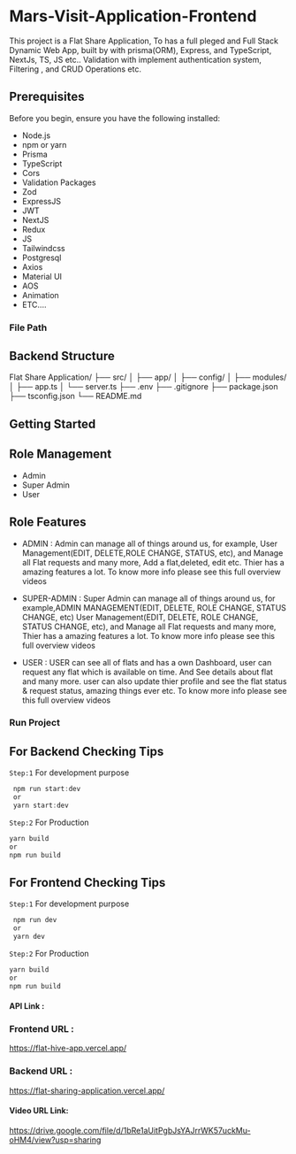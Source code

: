 # Mars-Visit-Application-Frontend

This project is a Flat Share Application, To has a full pleged and Full Stack Dynamic Web App, built by with prisma(ORM), Express, and TypeScript, NextJs, TS, JS etc.. Validation with implement authentication system, Filtering , and CRUD Operations etc.

## Prerequisites

Before you begin, ensure you have the following installed:

- Node.js
- npm or yarn
- Prisma
- TypeScript
- Cors
- Validation Packages
- Zod
- ExpressJS
- JWT
- NextJS
- Redux
- JS
- Tailwindcss
- Postgresql
- Axios
- Material UI
- AOS
- Animation
- ETC....

### File Path

## Backend Structure

Flat Share Application/
├── src/
│ ├── app/
│ ├── config/
│ ├── modules/
│ ├── app.ts
│ └── server.ts
├── .env
├── .gitignore
├── package.json
├── tsconfig.json
└── README.md

## Getting Started

## Role Management

- Admin
- Super Admin
- User

## Role Features

- ADMIN :
  Admin can manage all of things around us, for example, User Management(EDIT, DELETE,ROLE CHANGE, STATUS, etc), and Manage all Flat requests and many more, Add a flat,deleted, edit etc. Thier has a amazing features a lot. To know more info please see this full overview videos

- SUPER-ADMIN :
  Super Admin can manage all of things around us, for example,ADMIN MANAGEMENT(EDIT, DELETE, ROLE CHANGE, STATUS CHANGE, etc) User Management(EDIT, DELETE, ROLE CHANGE, STATUS CHANGE, etc), and Manage all Flat requests and many more, Thier has a amazing features a lot. To know more info please see this full overview videos

- USER :
  USER can see all of flats and has a own Dashboard, user can request any flat which is available on time. And See details about flat and many more. user can also update thier profile and see the flat status & request status, amazing things ever etc. To know more info please see this full overview videos

### Run Project

## For Backend Checking Tips

`Step:1` For development purpose

```typescript
 npm run start:dev
 or
 yarn start:dev
```

`Step:2` For Production

```typescript
yarn build
or
npm run build
```

## For Frontend Checking Tips

`Step:1` For development purpose

```typescript
 npm run dev
 or
 yarn dev
```

`Step:2` For Production

```typescript
yarn build
or
npm run build
```

#### API Link :

### Frontend URL :

https://flat-hive-app.vercel.app/

### Backend URL :

https://flat-sharing-application.vercel.app/

#### Video URL Link:

https://drive.google.com/file/d/1bRe1aUitPgbJsYAJrrWK57uckMu-oHM4/view?usp=sharing

